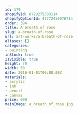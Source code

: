 ```yaml
---
id: 179
shopifyId: 8723275383114
shopifyOptionId: 47772456976714
order: 384
title: A breath of rose
slug: a-breath-of-rose
url: art-works/a-breath-of-rose
aliases: []
categories:
- painting
inStock: true
isVisible: true
height: 70
width: 50
date: 2016-01-01T00:00:00Z
materials:
- acrylic
- ink
- pencil
- canvas
price: 600
mainImage: a_breath_of_rose.jpg
---
```

